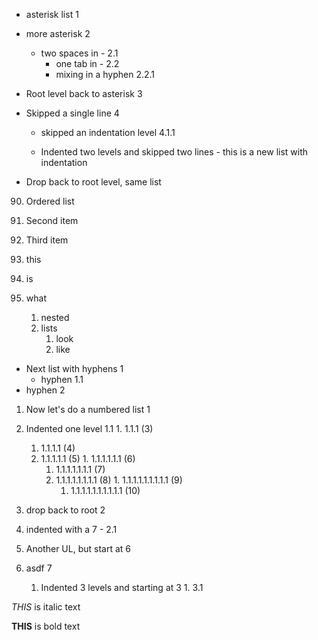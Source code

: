 * asterisk list 1
* more asterisk 2
  * two spaces in - 2.1
	* one tab in - 2.2
    - mixing in a hyphen 2.2.1
* Root level back to asterisk 3

* Skipped a single line 4
    * skipped an indentation level 4.1.1


    * Indented two levels and skipped two lines - this is a new list with indentation
* Drop back to root level, same list


90. Ordered list
91. Second item
93. Third item


1. this
1. is
1. what
	1. nested
	1. lists
		1. look
		1. like


- Next list with hyphens 1
  - hyphen 1.1
- hyphen 2


1. Now let's do a numbered list 1
  1. Indented one level 1.1
    1. 1.1.1 (3)
      1. 1.1.1.1 (4)
        1. 1.1.1.1.1 (5)
          1. 1.1.1.1.1.1 (6)
            1. 1.1.1.1.1.1.1 (7)
              1. 1.1.1.1.1.1.1.1 (8)
                1. 1.1.1.1.1.1.1.1.1 (9)
                  1. 1.1.1.1.1.1.1.1.1.1 (10)
2. drop back to root 2
  2. indented with a 7 - 2.1


3. Another UL, but start at 6
4. asdf 7


      1. Indented 3 levels and starting at 3
        1. 3.1

*THIS* is italic text


**THIS** is bold text